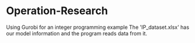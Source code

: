 # Operation-Research
Using Gurobi for an integer programming example
The 'IP_dataset.xlsx' has our model information and the program reads data from it.
